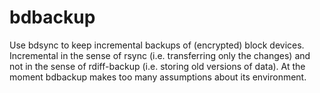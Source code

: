 bdbackup
========

Use bdsync to keep incremental backups of (encrypted) block devices. Incremental in the sense of rsync (i.e. transferring only the changes) and not in the sense of rdiff-backup (i.e. storing old versions of data). At the moment bdbackup makes too many assumptions about its environment.